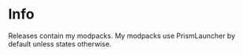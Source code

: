 # Info
Releases contain my modpacks. My modpacks use PrismLauncher by default unless states otherwise.
